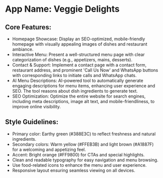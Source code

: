 # **App Name**: Veggie Delights

## Core Features:

- Homepage Showcase: Display an SEO-optimized, mobile-friendly homepage with visually appealing images of dishes and restaurant ambiance.
- Interactive Menu: Present a well-structured menu page with clear categorization of dishes (e.g., appetizers, mains, desserts).
- Contact & Support: Implement a contact page with a contact form, restaurant address, and prominent 'Call Us Now' and WhatsApp buttons with corresponding links to initiate calls and WhatsApp chats.
- AI Menu Descriptions: AI-powered tool to automatically generate engaging descriptions for menu items, enhancing user experience and SEO. The tool reasons about dish ingredients to generate text.
- SEO Optimization: Optimize the entire website for search engines, including meta descriptions, image alt text, and mobile-friendliness, to improve online visibility.

## Style Guidelines:

- Primary color: Earthy green (#388E3C) to reflect freshness and natural ingredients.
- Secondary colors: Warm yellow (#FFEB3B) and light brown (#A1887F) for a welcoming and appetizing feel.
- Accent: Bright orange (#FF9800) for CTAs and special highlights.
- Clean and readable typography for easy navigation and menu browsing.
- Use food-related icons to enhance the menu and user experience.
- Responsive layout ensuring seamless viewing on all devices.